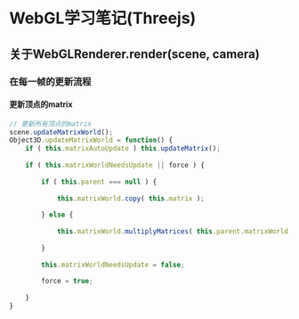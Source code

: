 # WebGL学习笔记\(Threejs\)

## 关于WebGLRenderer.render\(scene, camera\)

### 在每一帧的更新流程

#### 更新顶点的matrix

```js
// 更新所有顶点的matrix
scene.updateMatrixWorld();
Object3D.updateMatrixWorld = function() {
	if ( this.matrixAutoUpdate ) this.updateMatrix();
	
	if ( this.matrixWorldNeedsUpdate || force ) {
	
		if ( this.parent === null ) {
	
			this.matrixWorld.copy( this.matrix );
	
		} else {
	
			this.matrixWorld.multiplyMatrices( this.parent.matrixWorld, this.matrix );
	
		}
	
		this.matrixWorldNeedsUpdate = false;
	
		force = true;
	
	}    
}
```









